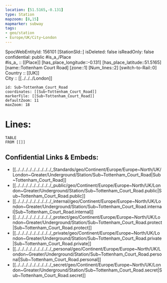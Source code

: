 ```yaml
---
location: [51.5165,-0.131] 
type: Station 
mapzoom: [8,15] 
mapmarker: subway 
tags:
- geo/station
- Europe/UK/City~London
---
```

SpocWebEntityId: 156101
[StationSId::] 
isDeleted: false
isReadOnly: false
confidential: public
#is_a_/Place  
#is_a_ :: [[Place]] 
[has_place_longitude::-0.131] 
[has_place_latitude::51.5165] 
[name::Tottenham Court Road] 
[zone::1] 
[Num_lines::2] 
[switch-to-Rail::0] 
Country :: [[UK]]  
City :: [[../../../London]]  


```leaflet
id: Sub~Tottenham_Court_Road
coordinates: [[Sub~Tottenham_Court_Road]] 
markerFile: [[Sub~Tottenham_Court_Road]] 
defaultZoom: 11 
maxZoom: 18
```


# Lines: 
```dataview
TABLE 
FROM [[]] 
```

## Confidential Links & Embeds: 
- [[../../../../../../../../../_Standards/geo/Continent/Europe/Europe~North/UK/London~Greater/Underground/Station/Sub~Tottenham_Court_Road|Sub~Tottenham_Court_Road]] 
- [[../../../../../../../../../_public/geo/Continent/Europe/Europe~North/UK/London~Greater/Underground/Station/Sub~Tottenham_Court_Road.public|Sub~Tottenham_Court_Road.public]] 
- [[../../../../../../../../../_internal/geo/Continent/Europe/Europe~North/UK/London~Greater/Underground/Station/Sub~Tottenham_Court_Road.internal|Sub~Tottenham_Court_Road.internal]] 
- [[../../../../../../../../../_protect/geo/Continent/Europe/Europe~North/UK/London~Greater/Underground/Station/Sub~Tottenham_Court_Road.protect|Sub~Tottenham_Court_Road.protect]] 
- [[../../../../../../../../../_private/geo/Continent/Europe/Europe~North/UK/London~Greater/Underground/Station/Sub~Tottenham_Court_Road.private|Sub~Tottenham_Court_Road.private]] 
- [[../../../../../../../../../_personal/geo/Continent/Europe/Europe~North/UK/London~Greater/Underground/Station/Sub~Tottenham_Court_Road.personal|Sub~Tottenham_Court_Road.personal]] 
- [[../../../../../../../../../_secret/geo/Continent/Europe/Europe~North/UK/London~Greater/Underground/Station/Sub~Tottenham_Court_Road.secret|Sub~Tottenham_Court_Road.secret]] 
